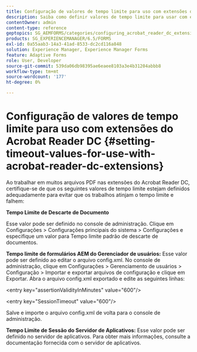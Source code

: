 ```yaml
---
title: Configuração de valores de tempo limite para uso com extensões do Acrobat Reader DC
description: Saiba como definir valores de tempo limite para usar com extensões do Acrobat Reader DC.
contentOwner: admin
content-type: reference
geptopics: SG_AEMFORMS/categories/configuring_acrobat_reader_dc_extensions
products: SG_EXPERIENCEMANAGER/6.5/FORMS
exl-id: 0a55aab3-14a3-41ad-8533-dc2cd116a848
solution: Experience Manager, Experience Manager Forms
feature: Adaptive Forms
role: User, Developer
source-git-commit: 539da06db98395ae6eaee8103a3e4b31204abbb8
workflow-type: tm+mt
source-wordcount: '177'
ht-degree: 0%

---
```


# Configuração de valores de tempo limite para uso com extensões do Acrobat Reader DC  {#setting-timeout-values-for-use-with-acrobat-reader-dc-extensions}

Ao trabalhar em muitos arquivos PDF nas extensões do Acrobat Reader DC, certifique-se de que os seguintes valores de tempo limite estejam definidos adequadamente para evitar que os trabalhos atinjam o tempo limite e falhem:

**Tempo Limite de Descarte de Documento**

Esse valor pode ser definido no console de administração. Clique em Configurações > Configurações principais do sistema > Configurações e especifique um valor para Tempo limite padrão de descarte de documentos.

**Tempo limite de formulários AEM do Gerenciador de usuários:** Esse valor pode ser definido ao editar o arquivo config.xml. No console de administração, clique em Configurações > Gerenciamento de usuários > Configuração > Importar e exportar arquivos de configuração e clique em Exportar. Abra o arquivo config.xml exportado e edite as seguintes linhas:

&lt;entry key=&quot;assertionValidityInMinutes&quot; value=&quot;600&quot;/>

&lt;entry key=&quot;SessionTimeout&quot; value=&quot;600&quot;/>

Salve e importe o arquivo config.xml de volta para o console de administração.

**Tempo Limite de Sessão do Servidor de Aplicativos:** Esse valor pode ser definido no servidor de aplicativos. Para obter mais informações, consulte a documentação fornecida com o servidor de aplicativos.
